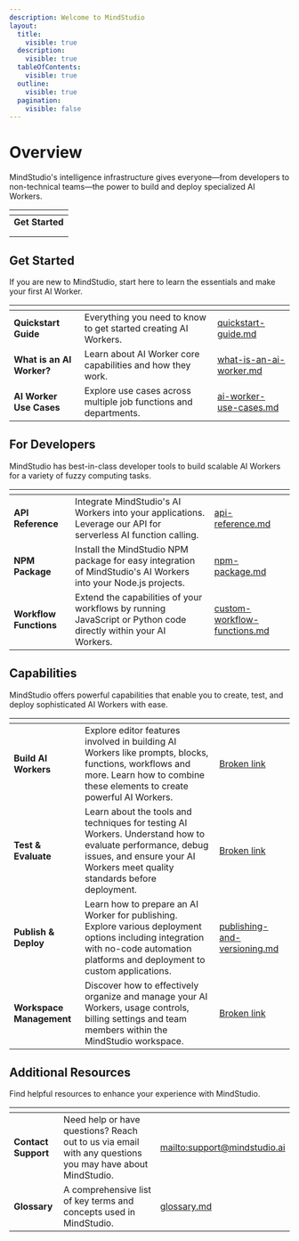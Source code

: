 ```yaml
---
description: Welcome to MindStudio
layout:
  title:
    visible: true
  description:
    visible: true
  tableOfContents:
    visible: true
  outline:
    visible: true
  pagination:
    visible: false
---
```


# Overview

MindStudio's intelligence infrastructure gives everyone—from developers to non-technical teams—the power to build and deploy specialized AI Workers.

<table data-view="cards"><thead><tr><th></th></tr></thead><tbody><tr><td><strong>Get Started</strong></td></tr><tr><td></td></tr><tr><td></td></tr></tbody></table>



## Get Started

If you are new to MindStudio, start here to learn the essentials and make your first AI Worker.

<table data-column-title-hidden data-view="cards" data-full-width="false"><thead><tr><th></th><th></th><th data-hidden data-card-target data-type="content-ref"></th></tr></thead><tbody><tr><td><strong>Quickstart Guide</strong></td><td>Everything you need to know to get started creating AI Workers.</td><td><a href="get-started/quickstart-guide.md">quickstart-guide.md</a></td></tr><tr><td><strong>What is an AI Worker?</strong></td><td>Learn about AI Worker core capabilities and how they work.</td><td><a href="get-started/what-is-an-ai-worker.md">what-is-an-ai-worker.md</a></td></tr><tr><td><strong>AI Worker Use Cases</strong></td><td>Explore use cases across multiple job functions and departments.</td><td><a href="get-started/ai-worker-use-cases.md">ai-worker-use-cases.md</a></td></tr></tbody></table>

## For Developers

MindStudio has best-in-class developer tools to build scalable AI Workers for a variety of fuzzy computing tasks.

<table data-column-title-hidden data-view="cards" data-full-width="false"><thead><tr><th></th><th></th><th data-hidden data-card-target data-type="content-ref"></th></tr></thead><tbody><tr><td><strong>API Reference</strong></td><td>Integrate MindStudio's AI Workers into your applications. Leverage our API for serverless AI function calling.</td><td><a href="developers/api-reference.md">api-reference.md</a></td></tr><tr><td><strong>NPM Package</strong></td><td>Install the MindStudio NPM package for easy integration of MindStudio's AI Workers into your Node.js projects.</td><td><a href="developers/npm-package.md">npm-package.md</a></td></tr><tr><td><strong>Workflow Functions</strong></td><td>Extend the capabilities of your workflows by running JavaScript or Python code directly within your AI Workers.</td><td><a href="developers/custom-workflow-functions.md">custom-workflow-functions.md</a></td></tr></tbody></table>

## Capabilities

MindStudio offers powerful capabilities that enable you to create, test, and deploy sophisticated AI Workers with ease.

<table data-card-size="large" data-column-title-hidden data-view="cards" data-full-width="false"><thead><tr><th></th><th></th><th data-hidden data-card-target data-type="content-ref"></th></tr></thead><tbody><tr><td><strong>Build AI Workers</strong></td><td>Explore editor features involved in building AI Workers like prompts, blocks, functions, workflows and more. Learn how to combine these elements to create powerful AI Workers.</td><td><a href="broken-reference">Broken link</a></td></tr><tr><td><strong>Test &#x26; Evaluate</strong></td><td>Learn about the tools and techniques for testing AI Workers. Understand how to evaluate performance, debug issues, and ensure your AI Workers meet quality standards before deployment.</td><td><a href="broken-reference">Broken link</a></td></tr><tr><td><strong>Publish &#x26; Deploy</strong></td><td>Learn how to prepare an AI Worker for publishing. Explore various deployment options including integration with no-code automation platforms and deployment to custom applications.</td><td><a href="building-ai-workers/publishing-and-versioning.md">publishing-and-versioning.md</a></td></tr><tr><td><strong>Workspace Management</strong></td><td>Discover how to effectively organize and manage your AI Workers, usage controls, billing settings and team members within the MindStudio workspace.</td><td><a href="broken-reference">Broken link</a></td></tr></tbody></table>

## Additional Resources

Find helpful resources to enhance your experience with MindStudio.

<table data-card-size="large" data-column-title-hidden data-view="cards" data-full-width="false"><thead><tr><th></th><th></th><th data-hidden data-card-target data-type="content-ref"></th></tr></thead><tbody><tr><td><strong>Contact Support</strong></td><td>Need help or have questions? Reach out to us via email with any questions you may have about MindStudio.</td><td><a href="mailto:support@mindstudio.ai">mailto:support@mindstudio.ai</a></td></tr><tr><td><strong>Glossary</strong></td><td>A comprehensive list of key terms and concepts used in MindStudio.</td><td><a href="additional-resources/glossary.md">glossary.md</a></td></tr></tbody></table>
